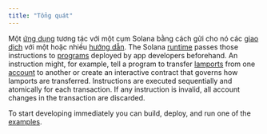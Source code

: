 ```yaml
---
title: "Tổng quát"
---
```


Một [ứng dụng](terminology.md#app) tương tác với một cụm Solana bằng cách gửi cho nó các [giao dịch](transactions.md) với một hoặc nhiều [hướng dẫn](transactions.md#instructions). The Solana [runtime](runtime.md) passes those instructions to [programs](terminology.md#program) deployed by app developers beforehand. An instruction might, for example, tell a program to transfer [lamports](terminology.md#lamport) from one [account](accounts.md) to another or create an interactive contract that governs how lamports are transferred. Instructions are executed sequentially and atomically for each transaction. If any instruction is invalid, all account changes in the transaction are discarded.

To start developing immediately you can build, deploy, and run one of the [examples](developing/on-chain-programs/examples.md).
